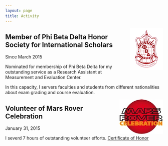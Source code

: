 ```yaml
---
layout: page
title: Activity
---
```

<img align="right" src="image/PhiBetaDelta.jpg">

## Member of Phi Beta Delta Honor Society for International Scholars
Since March 2015

Nominated for membership of Phi Beta Delta for my outstanding service as a Research Assistant at Measurement and Evaluation Center. 

In this capacity, I servers faculties and students from different nationalities about exam grading and course evaluation.

<img align="right" src="image/MarsRover.jpg">

## Volunteer of Mars Rover Celebration
January 31, 2015

I severd 7 hours of outstanding volunteer efforts. [Certificate of Honor](/files/2015_MarsRoverJudgeCertificates_Part251.pdf)